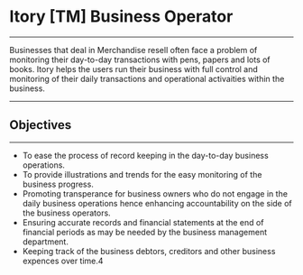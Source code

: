 # Itory [TM] Business Operator

----------
Businesses that deal in Merchandise resell often face a problem of monitoring
    their day-to-day transactions with pens, papers and lots of books. Itory
    helps the users run their business with full control and monitoring of
    their daily transactions and operational activaities within the business.

----------

## Objectives

----------

- To ease the process of record keeping in the day-to-day business operations.
- To provide illustrations and trends for the easy monitoring of the business
    progress.
- Promoting transperance for business owners who do not engage in the daily
    business operations hence enhancing accountability on the side of the
    business operators.
- Ensuring accurate records and financial statements at the end of financial
    periods as may be needed by the business management department.
- Keeping track of the business debtors, creditors and other business expences
    over time.4